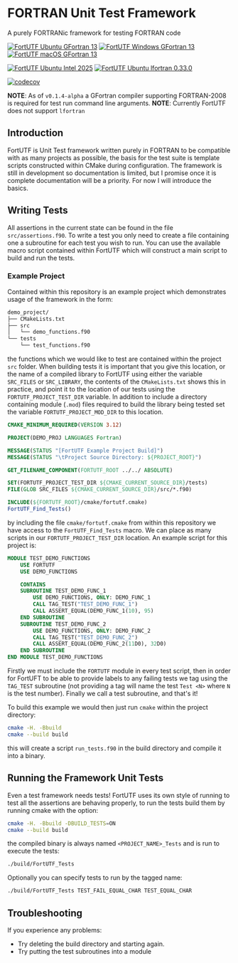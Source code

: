 # FORTRAN Unit Test Framework

A purely FORTRANic framework for testing FORTRAN code

[![FortUTF Ubuntu GFortran 13](https://github.com/artemis-beta/FortUTF/actions/workflows/futs.yml/badge.svg)](https://github.com/artemis-beta/FortUTF/actions/workflows/futs.yml)
[![FortUTF Windows GFortran 13](https://github.com/artemis-beta/FortUTF/actions/workflows/futs_windows.yml/badge.svg)](https://github.com/artemis-beta/FortUTF/actions/workflows/futs_windows.yml)
[![FortUTF macOS GFortran 13](https://github.com/artemis-beta/FortUTF/actions/workflows/futs_mac.yml/badge.svg)](https://github.com/artemis-beta/FortUTF/actions/workflows/futs_mac.yml)

[![FortUTF Ubuntu Intel 2025](https://github.com/artemis-beta/FortUTF/actions/workflows/futs_intel.yml/badge.svg)](https://github.com/artemis-beta/FortUTF/actions/workflows/futs_intel.yml)
[![FortUTF Ubuntu lfortran 0.33.0](https://github.com/artemis-beta/FortUTF/actions/workflows/futs_lfortran.yml/badge.svg)](https://github.com/artemis-beta/FortUTF/actions/workflows/futs_lfortran.yml)

[![codecov](https://codecov.io/gh/artemis-beta/FortUTF/branch/master/graph/badge.svg?token=tIwLkKYQ98)](https://codecov.io/gh/artemis-beta/FortUTF)

**NOTE**: As of `v0.1.4-alpha` a GFortran compiler supporting FORTRAN-2008 is required for test run command line arguments.
**NOTE**: Currently FortUTF does not support `lfortran`

## Introduction

FortUTF is Unit Test framework written purely in FORTRAN to be compatible with as many projects as possible, the basis for the test suite is template scripts constructed within CMake during configuration. The framework is still in development so documentation is limited, but I promise once it is complete documentation will be a priority. For now I will introduce the basics.


## Writing Tests

All assertions in the current state can be found in the file `src/assertions.f90`. To write a test you only need to create a file containing one a subroutine for each test you wish to run. You can use the available macro script contained within FortUTF which will construct a main script to build and run the tests.

### Example Project

Contained within this repository is an example project which demonstrates usage of the framework in the form:

```bash
demo_project/
├── CMakeLists.txt
├── src
│   └── demo_functions.f90
└── tests
    └── test_functions.f90
```

the functions which we would like to test are contained within the project `src` folder. When building tests it is important that you give this location, or the name of a compiled library to FortUTF using either the variable `SRC_FILES` or `SRC_LIBRARY`, the contents of the `CMakeLists.txt` shows this in practice, and point it to the location of our tests using the `FORTUTF_PROJECT_TEST_DIR` variable.
In addition to include a directory containing module (`.mod`) files required
to build the library being tested set the variable `FORTUTF_PROJECT_MOD_DIR` to this location.

```cmake
CMAKE_MINIMUM_REQUIRED(VERSION 3.12)

PROJECT(DEMO_PROJ LANGUAGES Fortran)

MESSAGE(STATUS "[FortUTF Example Project Build]")
MESSAGE(STATUS "\tProject Source Directory: ${PROJECT_ROOT}")

GET_FILENAME_COMPONENT(FORTUTF_ROOT ../../ ABSOLUTE)

SET(FORTUTF_PROJECT_TEST_DIR ${CMAKE_CURRENT_SOURCE_DIR}/tests)
FILE(GLOB SRC_FILES ${CMAKE_CURRENT_SOURCE_DIR}/src/*.f90)

INCLUDE(${FORTUTF_ROOT}/cmake/fortutf.cmake)
FortUTF_Find_Tests()
```

by including the file `cmake/fortutf.cmake` from within this repository we have access to the `FortUTF_Find_Tests` macro. We can place as many scripts in our `FORTUTF_PROJECT_TEST_DIR` location. An example script for this project is:

```fortran
MODULE TEST_DEMO_FUNCTIONS
    USE FORTUTF
    USE DEMO_FUNCTIONS

    CONTAINS
    SUBROUTINE TEST_DEMO_FUNC_1
        USE DEMO_FUNCTIONS, ONLY: DEMO_FUNC_1
        CALL TAG_TEST("TEST_DEMO_FUNC_1")
        CALL ASSERT_EQUAL(DEMO_FUNC_1(10), 95)
    END SUBROUTINE
    SUBROUTINE TEST_DEMO_FUNC_2
        USE DEMO_FUNCTIONS, ONLY: DEMO_FUNC_2
        CALL TAG_TEST("TEST_DEMO_FUNC_2")
        CALL ASSERT_EQUAL(DEMO_FUNC_2(11D0), 32D0)
    END SUBROUTINE
END MODULE TEST_DEMO_FUNCTIONS
```

Firstly we must include the `FORTUTF` module in every test script, then in order for FortUFT to be able to provide labels to any failing tests we tag using the `TAG_TEST` subroutine (not providing a tag will name the test `Test <N>` where `N` is the test number). Finally we call a test subroutine, and that's it!

To build this example we would then just run `cmake` within the project directory:

```bash
cmake -H. -Bbuild
cmake --build build
```

this will create a script `run_tests.f90` in the build directory and compile it into a binary.


## Running the Framework Unit Tests

Even a test framework needs tests! FortUTF uses its own style of running to test
all the assertions are behaving properly, to run the tests build them by
running cmake with the option:

```bash
cmake -H. -Bbuild -DBUILD_TESTS=ON
cmake --build build
```

the compiled binary is always named `<PROJECT_NAME>_Tests` and is run to execute the tests:

```bash
./build/FortUTF_Tests
```

Optionally you can specify tests to run by the tagged name:

```bash
./build/FortUTF_Tests TEST_FAIL_EQUAL_CHAR TEST_EQUAL_CHAR
```


## Troubleshooting

If you experience any problems:

- Try deleting the build directory and starting again.
- Try putting the test subroutines into a module
